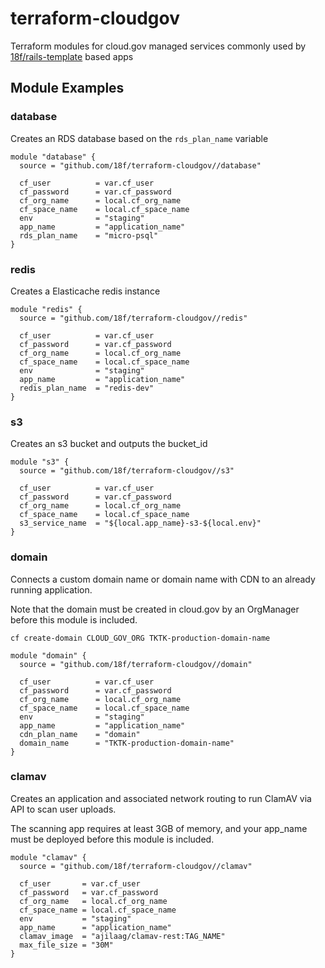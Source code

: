 # terraform-cloudgov

Terraform modules for cloud.gov managed services commonly used by [18f/rails-template](https://github.com/18f/rails-template) based apps

## Module Examples

### database

Creates an RDS database based on the `rds_plan_name` variable

```
module "database" {
  source = "github.com/18f/terraform-cloudgov//database"

  cf_user          = var.cf_user
  cf_password      = var.cf_password
  cf_org_name      = local.cf_org_name
  cf_space_name    = local.cf_space_name
  env              = "staging"
  app_name         = "application_name"
  rds_plan_name    = "micro-psql"
}
```

### redis

Creates a Elasticache redis instance

```
module "redis" {
  source = "github.com/18f/terraform-cloudgov//redis"

  cf_user          = var.cf_user
  cf_password      = var.cf_password
  cf_org_name      = local.cf_org_name
  cf_space_name    = local.cf_space_name
  env              = "staging"
  app_name         = "application_name"
  redis_plan_name  = "redis-dev"
}
```

### s3

Creates an s3 bucket and outputs the bucket_id

```
module "s3" {
  source = "github.com/18f/terraform-cloudgov//s3"

  cf_user          = var.cf_user
  cf_password      = var.cf_password
  cf_org_name      = local.cf_org_name
  cf_space_name    = local.cf_space_name
  s3_service_name  = "${local.app_name}-s3-${local.env}"
}
```

### domain

Connects a custom domain name or domain name with CDN to an already running application.

Note that the domain must be created in cloud.gov by an OrgManager before this module is included.

`cf create-domain CLOUD_GOV_ORG TKTK-production-domain-name`

```
module "domain" {
  source = "github.com/18f/terraform-cloudgov//domain"

  cf_user          = var.cf_user
  cf_password      = var.cf_password
  cf_org_name      = local.cf_org_name
  cf_space_name    = local.cf_space_name
  env              = "staging"
  app_name         = "application_name"
  cdn_plan_name    = "domain"
  domain_name      = "TKTK-production-domain-name"
}
```

### clamav

Creates an application and associated network routing to run ClamAV via API to scan user uploads.

The scanning app requires at least 3GB of memory, and your app_name must be deployed before this module is included.

```
module "clamav" {
  source = "github.com/18f/terraform-cloudgov//clamav"

  cf_user       = var.cf_user
  cf_password   = var.cf_password
  cf_org_name   = local.cf_org_name
  cf_space_name = local.cf_space_name
  env           = "staging"
  app_name      = "application_name"
  clamav_image  = "ajilaag/clamav-rest:TAG_NAME"
  max_file_size = "30M"
}
```
